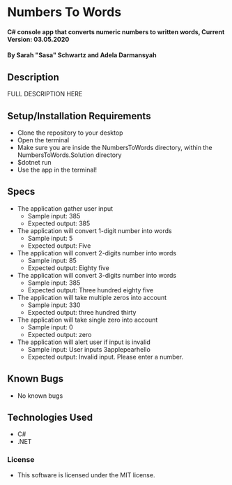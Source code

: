 # Numbers To Words

#### C# console app that converts numeric numbers to written words, Current Version: 03.05.2020

#### By Sarah "Sasa" Schwartz and Adela Darmansyah

## Description

FULL DESCRIPTION HERE

## Setup/Installation Requirements

- Clone the repository to your desktop
- Open the terminal
- Make sure you are inside the NumbersToWords directory, within the NumbersToWords.Solution directory
- \$dotnet run
- Use the app in the terminal!

## Specs

- The application gather user input
  - Sample input: 385
  - Expected output: 385
- The application will convert 1-digit number into words
  - Sample input: 5
  - Expected output: Five
- The application will convert 2-digits number into words
  - Sample input: 85
  - Expected output: Eighty five
- The application will convert 3-digits number into words
  - Sample input: 385
  - Expected output: Three hundred eighty five
- The application will take multiple zeros into account
  - Sample input: 330
  - Expected output: three hundred thirty
- The application will take single zero into account
  - Sample input: 0
  - Expected output: zero
- The application will alert user if input is invalid
  - Sample input: User inputs 3applepearhello
  - Expected output: Invalid input. Please enter a number.

## Known Bugs

- No known bugs

## Technologies Used

- C#
- .NET

### License

- This software is licensed under the MIT license.
